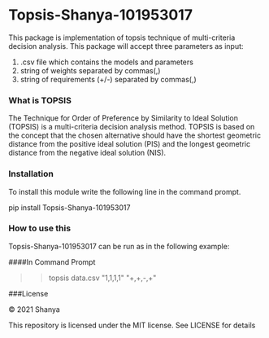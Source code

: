 # Topsis-Shanya-101953017

This package is implementation of topsis technique of multi-criteria decision analysis. This package will accept three parameters as input:


1. .csv file which contains the models and parameters
2. string of weights separated by commas(,)
3. string of requirements (+/-) separated by commas(,) 


### What is TOPSIS
The Technique for Order of Preference by Similarity to Ideal Solution
(TOPSIS) is a multi-criteria decision analysis method.
TOPSIS is based on the concept that the chosen alternative should have the shortest geometric distance from the positive ideal solution (PIS)
and the longest geometric distance from the negative ideal solution (NIS).
### Installation 
To install this module write the following line in the command prompt.

pip install Topsis-Shanya-101953017
### How to use this 

Topsis-Shanya-101953017 can be run as in the following example:

####In Command Prompt

 >> topsis data.csv "1,1,1,1" "+,+,-,+"



###License

© 2021 Shanya

This repository is licensed under the MIT license. See LICENSE for details